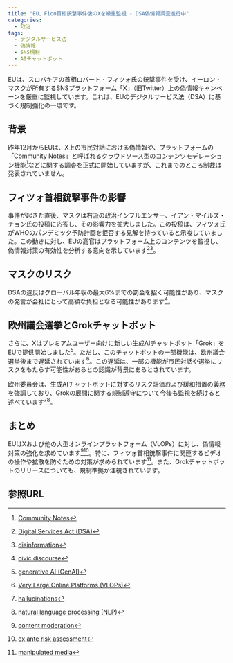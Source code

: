 ```yaml
---
title: "EU、Fico首相銃撃事件後のXを厳重監視 - DSA偽情報調査進行中"
categories:
  - 政治
tags:
  - デジタルサービス法
  - 偽情報
  - SNS規制
  - AIチャットボット
---
```

EUは、スロバキアの首相ロバート・フィツォ氏の銃撃事件を受け、イーロン・マスクが所有するSNSプラットフォーム「X」（旧Twitter）上の偽情報キャンペーンを厳重に監視しています。これは、EUのデジタルサービス法（DSA）に基づく規制強化の一環です。

## 背景
昨年12月からEUは、X上の市民対話における偽情報や、プラットフォームの「Community Notes」と呼ばれるクラウドソース型のコンテンツモデレーション機能[^1]などに関する調査を正式に開始していますが、これまでのところ制裁は発表されていません。

## フィツォ首相銃撃事件の影響
事件が起きた直後、マスクは右派の政治インフルエンサー、イアン・マイルズ・チョン氏の投稿に応答し、その影響力を拡大しました。この投稿は、フィツォ氏がWHOのパンデミック予防計画を拒否する見解を持っていると示唆していました。この動きに対し、EUの高官はプラットフォーム上のコンテンツを監視し、偽情報対策の有効性を分析する意向を示しています[^2][^3]。

## マスクのリスク
DSAの違反はグローバル年収の最大6%までの罰金を招く可能性があり、マスクの発言が会社にとって高額な負担となる可能性があります[^4]。

## 欧州議会選挙とGrokチャットボット
さらに、Xはプレミアムユーザー向けに新しい生成AIチャットボット「Grok」をEUで提供開始しました[^5]。ただし、このチャットボットの一部機能は、欧州議会選挙後まで遅延されています[^6]。この遅延は、一部の機能が市民対話や選挙にリスクをもたらす可能性があるとの認識が背景にあるとされています。

欧州委員会は、生成AIチャットボットに対するリスク評価および緩和措置の義務を強調しており、Grokの展開に関する規制遵守について今後も監視を続けると述べています[^7][^8]。

## まとめ
EUはXおよび他の大型オンラインプラットフォーム（VLOPs）に対し、偽情報対策の強化を求めています[^9][^10]。特に、フィツォ首相銃撃事件に関連するビデオの操作や拡散を防ぐための対策が求められています[^11]。また、Grokチャットボットのリリースについても、規制準拠が注視されています。

## 参照URL
[^1]:[Community Notes](https://help.twitter.com/ja/using-x/community-notes)
[^2]:[Digital Services Act (DSA)](https://www.soumu.go.jp/main_content/000932295.pdf)
[^3]:[disinformation](https://eow.alc.co.jp/search?q=disinformation)
[^4]:[civic discourse](https://eow.alc.co.jp/search?q=civic+discourse)
[^5]:[generative AI (GenAI)](https://generativeaijapan.or.jp/)
[^6]:[Very Large Online Platforms (VLOPs)](https://ec.europa.eu/commission/presscorner/detail/en/ip_23_2413)
[^7]:[hallucinations](https://eow.alc.co.jp/search?q=hallucination)
[^8]:[natural language processing (NLP)](https://www.ibm.com/jp-ja/topics/natural-language-processing)
[^9]:[content moderation](https://www.transcosmos-cotra.jp/content-moderation#:~:text=%E3%83%AC%E3%83%BC%E3%82%B7%E3%83%A7%E3%83%B3%E3%81%AE%E5%AE%9A%E7%BE%A9-,%E3%82%B3%E3%83%B3%E3%83%86%E3%83%B3%E3%83%84%E3%83%A2%E3%83%87%E3%83%AC%E3%83%BC%E3%82%B7%E3%83%A7%E3%83%B3%E3%81%A8%E3%81%AF%E3%80%81%E4%B8%8D%E7%89%B9%E5%AE%9A%E5%A4%9A%E6%95%B0%E3%81%AE%E3%83%A6%E3%83%BC%E3%82%B6%E3%83%BC,%E6%8A%95%E7%A8%BF%E7%9B%A3%E8%A6%96%EF%BC%89%E3%80%8D%E3%81%AE%E3%81%93%E3%81%A8%E3%80%82)
[^10]:[ex ante risk assessment](https://www.investopedia.com/terms/e/exante.asp)
[^11]:[manipulated media](https://help.twitter.com/ja/rules-and-policies/manipulated-media)